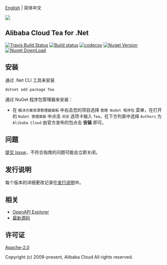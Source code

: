 [English](./README.md) | 简体中文

![](https://aliyunsdk-pages.alicdn.com/icons/AlibabaCloud.svg)

## Alibaba Cloud Tea for .Net

[![Travis Build Status](https://travis-ci.org/aliyun/tea-csharp.svg?branch=master)](https://travis-ci.org/aliyun/tea-csharp)
[![Build status](https://ci.appveyor.com/api/projects/status/cjnm7itugqbuhum2/branch/master?svg=true)](https://ci.appveyor.com/project/aliyun/tea-csharp/branch/master)
[![codecov](https://codecov.io/gh/aliyun/tea-csharp/branch/master/graph/badge.svg)](https://codecov.io/gh/aliyun/tea-csharp)
[![Nuget Version](https://badge.fury.io/nu/Tea.svg)](https://badge.fury.io/nu/Tea)
[![Nuget DownLoad](https://img.shields.io/nuget/dt/Tea.svg?label=Nuget%20Download&style=flat)](https://www.nuget.org/packages/Tea/)

## 安装

通过 .Net CLI 工具来安装

    dotnet add package Tea

通过 NuGet 程序包管理器来安装：

* 在 `解决方案资源管理器面板` 中右击您的项目选择 `管理 NuGet 程序包` 菜单，在打开的 `NuGet 管理面板` 中点击 `浏览` 选项卡输入 `Tea`，在下方列表中选择 `Authors` 为 `Alibaba Cloud` 由官方发布的包点击 **安装** 即可。

## 问题
[提交 Issue](https://github.com/aliyun/tea-csharp/issues/new)，不符合指南的问题可能会立即关闭。

## 发行说明
每个版本的详细更改记录在[发行说明](./ChangeLog.md)中。

## 相关
* [OpenAPI Explorer](https://api.aliyun.com/)
* [最新源码](https://github.com/aliyun/tea-csharp)

## 许可证
[Apache-2.0](http://www.apache.org/licenses/LICENSE-2.0)

Copyright (c) 2009-present, Alibaba Cloud All rights reserved.

